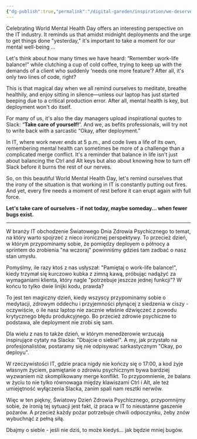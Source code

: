```yaml
---
{"dg-publish":true,"permalink":"/digital-gareden/inspiration/we-deserve-a-pitstop/","tags":["pitstop","IT","humor"],"noteIcon":"","created":"Thursday 10th October 2024","updated":["Thursday 10th October 2024"]}
---
```


Celebrating World Mental Health Day offers an interesting perspective on the IT industry. It reminds us that amidst midnight deployments and the urge to get things done "yesterday," it's important to take a moment for our mental well-being ...
  
Let's think about how many times we have heard: “Remember work-life balance!” while clutching a cup of cold coffee, trying to keep up with the demands of a client who suddenly ‘needs one more feature’? After all, it's only two lines of code, right?  
  

This is that magical day when we all remind ourselves to meditate, breathe healthily, and enjoy sitting in silence—unless our laptop has just started beeping due to a critical production error. After all, mental health is key, but deployment won't do itself.  
  

For many of us, it's also the day managers upload inspirational quotes to Slack: “**Take care of yourself!**”. And we, as befits professionals, will try not to write back with a sarcastic “Okay, after deployment.”  
  

In IT, where work never ends at 5 p.m., and code lives a life of its own, remembering mental health can sometimes be more of a challenge than a complicated merge conflict. It's a reminder that balance in life isn't just about balancing the Ctrl and Alt keys but also about knowing how to turn off Slack before it burns the rest of our nerves.  
  

So, on this beautiful World Mental Health Day, let's remind ourselves that the irony of the situation is that working in IT is constantly putting out fires. And yet, every fire needs a moment of rest before it can erupt again with full force.  
  

**Let's take care of ourselves - if not today, maybe someday… when fewer bugs exist.**

-------------

W branży IT obchodzenie Światowego Dnia Zdrowia Psychicznego to temat, na który warto spojrzeć z nieco ironicznej perspektywy. To przecież dzień, w którym przypominamy sobie, że pomiędzy deployem o północy a sprintem do zrobienia "na wczoraj" powinniśmy gdzieś tam zadbać o nasz stan umysłu.

Pomyślmy, ile razy ktoś z nas usłyszał: "Pamiętaj o work-life balance!", kiedy trzymał się kurczowo kubka z zimną kawą, próbując nadążyć za wymaganiami klienta, który nagle "potrzebuje jeszcze jednej funkcji"? W końcu to tylko dwie linijki kodu, prawda?

To jest ten magiczny dzień, kiedy wszyscy przypominamy sobie o medytacji, zdrowym oddechu i przyjemności płynącej z siedzenia w ciszy - oczywiście, o ile nasz laptop nie zacznie właśnie dźwięczeć z powodu krytycznego błędu produkcyjnego. Bo przecież zdrowie psychiczne to podstawa, ale deployment nie zrobi się sam.

Dla wielu z nas to także dzień, w którym menedżerowie wrzucają inspirujące cytaty na Slacka: "Dbajcie o siebie!". A my, jak przystało na profesjonalistów, postaramy się nie odpisywać sarkastycznym "Okay, po deployu".

W rzeczywistości IT, gdzie praca nigdy nie kończy się o 17:00, a kod żyje własnym życiem, pamiętanie o zdrowiu psychicznym bywa bardziej wyzwaniem niż skomplikowany merge konflikt. To przypomnienie, że balans w życiu to nie tylko równowaga między klawiszami Ctrl i Alt, ale też umiejętność wyłączenia Slacka, zanim spali nam resztki nerwów.

Więc w ten piękny, Światowy Dzień Zdrowia Psychicznego, przypomnijmy sobie, że ironią tej sytuacji jest fakt, iż praca w IT to nieustanne gaszenie pożarów. A przecież każdy pożar potrzebuje chwili odpoczynku, żeby znów wybuchnąć z pełną siłą.

Dbajmy o siebie - jeśli nie dziś, to może kiedyś… jak będzie mniej bugów.